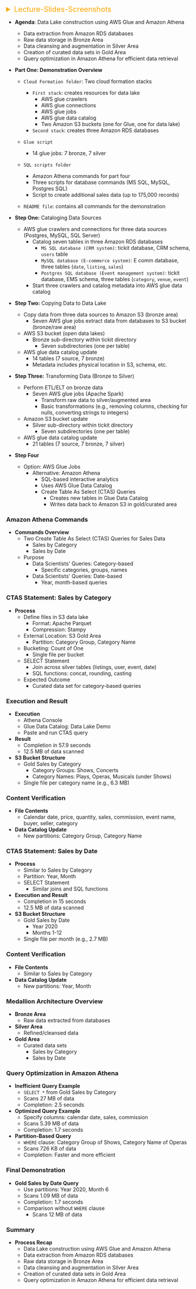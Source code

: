 <details><summary style="font-size:20px;color:Orange">Lecture-Slides-Screenshots</summary>

![sc0](./screenshots/screenshot.png)
![sc1](./screenshots/screenshot%201.png)
![sc1](./screenshots/screenshot%202.png)
![sc1](./screenshots/screenshot%203.png)
![sc1](./screenshots/screenshot%204.png)
![sc1](./screenshots/screenshot%205.png)
![sc1](./screenshots/screenshot%206.png)
![sc1](./screenshots/screenshot%207.png)
![sc1](./screenshots/screenshot%208.png)
![sc1](./screenshots/screenshot%209.png)
![sc1](./screenshots/screenshot%2010.png)

</details>

-   **Agenda**: Data Lake construction using AWS Glue and Amazon Athena

    -   Data extraction from Amazon RDS databases
    -   Raw data storage in Bronze Area
    -   Data cleansing and augmentation in Silver Area
    -   Creation of curated data sets in Gold Area
    -   Query optimization in Amazon Athena for efficient data retrieval

-   **Part One: Demonstration Overview**

    -   `Cloud Formation folder`: Two cloud formation stacks

        -   `First stack`: creates resources for data lake
            -   AWS glue crawlers
            -   AWS glue connections
            -   AWS glue jobs
            -   AWS glue data catalog
            -   Two Amazon S3 buckets (one for Glue, one for data lake)
        -   `Second stack`: creates three Amazon RDS databases

    -   `Glue script`
        -   14 glue jobs: 7 bronze, 7 silver
    -   `SQL scripts folder`
        -   Amazon Athena commands for part four
        -   Three scripts for database commands (MS SQL, MySQL, Postgres SQL)
        -   Script to create additional sales data (up to 175,000 records)
    -   `README file`: contains all commands for the demonstration

-   **Step One:** Cataloging Data Sources

    -   AWS glue crawlers and connections for three data sources (Postgres, MySQL, SQL Server)
        -   Catalog seven tables in three Amazon RDS databases
            -   `MS SQL database (CRM system)`: tickit database, CRM schema, `users` table
            -   `MySQL database (E-commerce system)`: E comm database, three tables (`date`, `listing`, `sales`)
            -   `Postgres SQL database (Event management system)`: tickit database, EMS schema, three tables (`category`, `venue`, `event`)
        -   Start three crawlers and catalog metadata into AWS glue data catalog

-   **Step Two:** Copying Data to Data Lake

    -   Copy data from three data sources to Amazon S3 (bronze area)
        -   Seven AWS glue jobs extract data from databases to S3 bucket (bronze/raw area)
    -   AWS S3 bucket (open data lakes)
        -   Bronze sub-directory within tickit directory
            -   Seven subdirectories (one per table)
    -   AWS glue data catalog update
        -   14 tables (7 source, 7 bronze)
        -   Metadata includes physical location in S3, schema, etc.

-   **Step Three:** Transforming Data (Bronze to Silver)

    -   Perform ETL/ELT on bronze data
        -   Seven AWS glue jobs (Apache Spark)
            -   Transform raw data to silver/augmented area
            -   Basic transformations (e.g., removing columns, checking for nulls, converting strings to integers)
    -   Amazon S3 bucket update
        -   Silver sub-directory within tickit directory
            -   Seven subdirectories (one per table)
    -   AWS glue data catalog update
        -   21 tables (7 source, 7 bronze, 7 silver)

-   **Step Four**
    -   Option: AWS Glue Jobs
        -   Alternative: Amazon Athena
            -   SQL-based interactive analytics
            -   Uses AWS Glue Data Catalog
            -   Create Table As Select (CTAS) Queries
                -   Creates new tables in Glue Data Catalog
                -   Writes data back to Amazon S3 in gold/curated area

### Amazon Athena Commands

-   **Commands Overview**
    -   Two Create Table As Select (CTAS) Queries for Sales Data
        -   Sales by Category
        -   Sales by Date
    -   Purpose
        -   Data Scientists' Queries: Category-based
            -   Specific categories, groups, names
        -   Data Scientists' Queries: Date-based
            -   Year, month-based queries

### CTAS Statement: Sales by Category

-   **Process**
    -   Define files in S3 data lake
        -   Format: Apache Parquet
        -   Compression: Stampy
    -   External Location: S3 Gold Area
        -   Partition: Category Group, Category Name
    -   Bucketing: Count of One
        -   Single file per bucket
    -   SELECT Statement
        -   Join across silver tables (listings, user, event, date)
        -   SQL functions: concat, rounding, casting
    -   Expected Outcome
        -   Curated data set for category-based queries

### Execution and Result

-   **Execution**
    -   Athena Console
    -   Glue Data Catalog: Data Lake Demo
    -   Paste and run CTAS query
-   **Result**
    -   Completion in 57.9 seconds
    -   12.5 MB of data scanned
-   **S3 Bucket Structure**
    -   Gold Sales by Category
        -   Category Groups: Shows, Concerts
        -   Category Names: Plays, Operas, Musicals (under Shows)
    -   Single file per category name (e.g., 6.3 MB)

### Content Verification

-   **File Contents**
    -   Calendar date, price, quantity, sales, commission, event name, buyer, seller, category
-   **Data Catalog Update**
    -   New partitions: Category Group, Category Name

### CTAS Statement: Sales by Date

-   **Process**
    -   Similar to Sales by Category
    -   Partition: Year, Month
    -   SELECT Statement
        -   Similar joins and SQL functions
-   **Execution and Result**
    -   Completion in 15 seconds
    -   12.5 MB of data scanned
-   **S3 Bucket Structure**
    -   Gold Sales by Date
        -   Year 2020
        -   Months 1-12
    -   Single file per month (e.g., 2.7 MB)

### Content Verification

-   **File Contents**
    -   Similar to Sales by Category
-   **Data Catalog Update**
    -   New partitions: Year, Month

### Medallion Architecture Overview

-   **Bronze Area**
    -   Raw data extracted from databases
-   **Silver Area**
    -   Refined/cleansed data
-   **Gold Area**
    -   Curated data sets
        -   Sales by Category
        -   Sales by Date

### Query Optimization in Amazon Athena

-   **Inefficient Query Example**
    -   `SELECT *` from Gold Sales by Category
    -   Scans 27 MB of data
    -   Completion: 2.5 seconds
-   **Optimized Query Example**
    -   Specify columns: calendar date, sales, commission
    -   Scans 5.39 MB of data
    -   Completion: 1.7 seconds
-   **Partition-Based Query**
    -   `WHERE` clause: Category Group of Shows, Category Name of Operas
    -   Scans 726 KB of data
    -   Completion: Faster and more efficient

### Final Demonstration

-   **Gold Sales by Date Query**
    -   Use partitions: Year 2020, Month 6
    -   Scans 1.09 MB of data
    -   Completion: 1.7 seconds
    -   Comparison without `WHERE` clause
        -   Scans 12 MB of data

### Summary

-   **Process Recap**
    -   Data Lake construction using AWS Glue and Amazon Athena
    -   Data extraction from Amazon RDS databases
    -   Raw data storage in Bronze Area
    -   Data cleansing and augmentation in Silver Area
    -   Creation of curated data sets in Gold Area
    -   Query optimization in Amazon Athena for efficient data retrieval
